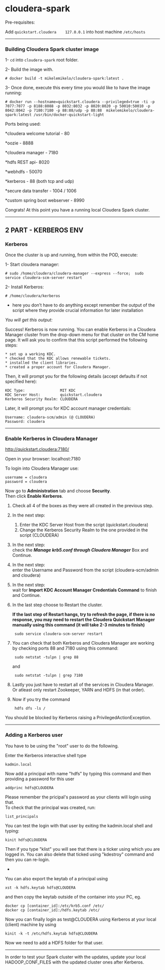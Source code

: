 # cloudera-spark

Pre-requisites:

Add `quickstart.cloudera	127.0.0.1` into host machine `/etc/hosts`


---

### Building Cloudera Spark cluster image

1- `cd` into `cloudera-spark` root folder. 

2- Build the image with.

`# docker build -t mikelemikelo/cloudera-spark:latest . `

3- Once done, execute this every time you would like to have the image running:


```
# docker run --hostname=quickstart.cloudera --privileged=true -ti -p 7077:7077 -p 8188:8088 -p 8032:8032 -p 8020:8020 -p 50010:50010 -p 8042:8042 -p 7180:7180 -p 88:88/udp -p 88:88  mikelemikelo/cloudera-spark:latest /usr/bin/docker-quickstart-light 
```

Ports being used:

*cloudera welcome tutorial - 80

*oozie - 8888

*cloudera manager - 7180

*hdfs REST api- 8020

*webhdfs - 50070

*kerberos - 88 (both tcp and udp)

*secure data transfer - 1004 / 1006

*custom spring boot webserver - 8990


Congrats! At this point you have a running local Cloudera Spark cluster.

---

## 2 PART - KERBEROS ENV

### Kerberos 


Once the cluster is up and running, from within the POD, execute:

1- Start cloudera manager:
```
# sudo /home/cloudera/cloudera-manager --express --force;  sudo service cloudera-scm-server restart
```

2- Install Kerberos:
```
# /home/cloudera/kerberos
```

* here you don’t have to do anything except remember the output of the script where they provide crucial information for later installation

*You will get this output:*

Success! Kerberos is now running. You can enable Kerberos in a Cloudera Manager cluster from the drop-down menu for that cluster on the CM home page. It will ask you to confirm that this script performed the following steps:

```
* set up a working KDC.
* checked that the KDC allows renewable tickets.
* installed the client libraries.
* created a proper account for Cloudera Manager.
```

Then, it will prompt you for the following details (accept defaults if not specified here):

```
KDC Type:                MIT KDC
KDC Server Host:         quickstart.cloudera
Kerberos Security Realm: CLOUDERA
```

Later, it will prompt you for KDC account manager credentials:
```
Username: cloudera-scm/admin (@ CLOUDERA)
Password: cloudera
```

___

### Enable Kerberos in Cloudera Manager

http://quickstart.cloudera:7180/

Open in your browser: localhost:7180

To login into Cloudera Manager use:
```
username = cloudera
password = cloudera
```

Now go to **Administration** tab and choose **Security**.  
Then click **Enable Kerberos**.

1. Check all 4 of the boxes as they were all created in the previous step.

2. In the next step:  
	1) Enter the	KDC Server Host from the script (quickstart.cloudera)  
	2) Change the Kerberos Security Realm to the one provided in the script  (CLOUDERA) 

3. In the next step:  
check the ***Manage krb5.conf through Cloudera Manager*** Box and Continue. 


4. In the next step:  
enter the Username and Password from the script (cloudera-scm/admin and cloudera)


5. In the next step:  
wait for  **Import KDC Account Manager Credentials Command** to finish and Continue.

6. In the last step choose to Restart the cluster.  


	**If the last step of Restart hangs, try to refresh the page, if there is no response, you may need to restart the Cloudera Quickstart Manager manually using this command (it will take 2-3 minutes to finish)**  
			
		sudo service cloudera-scm-server restart
		
7. You can check that both Kerberos and Cloudera Manager are working by checking ports 88 and 7180 using this command:
		
		sudo netstat -tulpn | grep 88  
	
	and 

		sudo netstat -tulpn | grep 7180

8. Lastly you just have to restart all of the services in Cloudera Manager.  
Or atleast only restart Zookeeper, YARN and HDFS (in that order). 

9. Now if you try the command 

		hdfs dfs -ls /
		
You should be blocked by Kerberos raising a PrivilegedActionException.

---

### Adding a Kerberos user

You have to be using the "root" user to do the following.  

Enter the Kerberos interactive shell type 

	kadmin.local
		
Now add a principal with name "hdfs" by typing this command and then providing a password for this user  

	addprinc hdfs@CLOUDERA
		
Please remember the pricipal's password as your clients will login using that.  
To check that the principal was created, run: 

	list_principals

You can test the login with that user by exiting the kadmin.local shell and typing: 

	kinit hdfs@CLOUDERA 
	
Then if you type "klist" you will see that there is a ticker using which you are logged in.
You can also delete that ticked using "kdestroy" command and then you can re-login.  

- 
You can also export the keytab of a principal using  

	xst -k hdfs.keytab hdfs@CLOUDERA
	
and then copy the keytab outside of the container into your PC, eg. 

	docker cp [container_id]:/etc/krb5.conf /etc/
	docker cp [container_id]:/hdfs.keytab /etc/

Now you can finally login as test@CLOUDERA using Kerberos at your local (client) machine by using  

	kinit -k -t /etc/hdfs.keytab hdfs@CLOUDERA

Now we need to add a HDFS folder for that user.

---

In order to test your Spark cluster with the updates, update your local HADOOP_CONF_FILES with the updated cluster ones after Kerberos.


